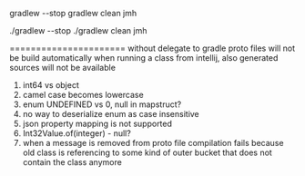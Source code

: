 gradlew --stop
gradlew clean jmh

./gradlew --stop
./gradlew clean jmh

======================
without delegate to gradle proto files will not be build automatically when running a class from intellij, also generated sources will not be available
1) int64 vs object
2) camel case becomes lowercase
3) enum UNDEFINED vs 0, null in mapstruct?
4) no way to deserialize enum as case insensitive
5) json property mapping is not supported
6) Int32Value.of(integer) - null?
7) when a message is removed from proto file compilation fails because old class is referencing to some kind of outer bucket that does not contain the class anymore